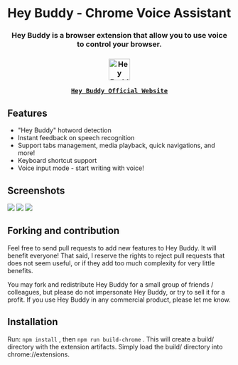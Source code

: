 # Hey Buddy - Chrome Voice Assistant

<h3 align="center">
  Hey Buddy is a browser extension that allow you to use voice to control  your browser.
</h3>
<h3 align="center">
  <a href="https://bewisse.com/heybuddy/">
  <img src="https://static.bewisse.com/heybuddy/icon_full.png" width="48px" alt="Hey Buddy" />
  </a>
  <a href="https://bewisse.com/heybuddy/">

    Hey Buddy Official Website

  </a>
</h3>

## Features

* "Hey Buddy" hotword detection
* Instant feedback on speech recognition
* Support tabs management, media playback, quick navigations, and more!
* Keyboard shortcut support
* Voice input mode - start writing with voice!

## Screenshots

<img src="https://static.bewisse.com/heybuddy/heybuddy-screenshot1.png">

<img src="https://static.bewisse.com/heybuddy/heybuddy-screenshot2.png">

<img src="https://static.bewisse.com/heybuddy/heybuddy-screenshot3.png">

## Forking and contribution

Feel free to send pull requests to add new features to Hey Buddy. It will benefit everyone! That said, I reserve the rights to reject pull requests that does not seem useful, or if they add too much complexity for very little benefits.

You may fork and redistribute Hey Buddy for a small group of friends / colleagues, but please do not impersonate Hey Buddy, or try to sell it for a profit. If  you use Hey Buddy in any commercial product, please let me know.

## Installation

Run: `npm install` , then `npm run build-chrome` . This will create a build/ directory with the extension artifacts.
Simply load the build/ directory into chrome://extensions.

<!-- For production build, run `npm run build` . -->

